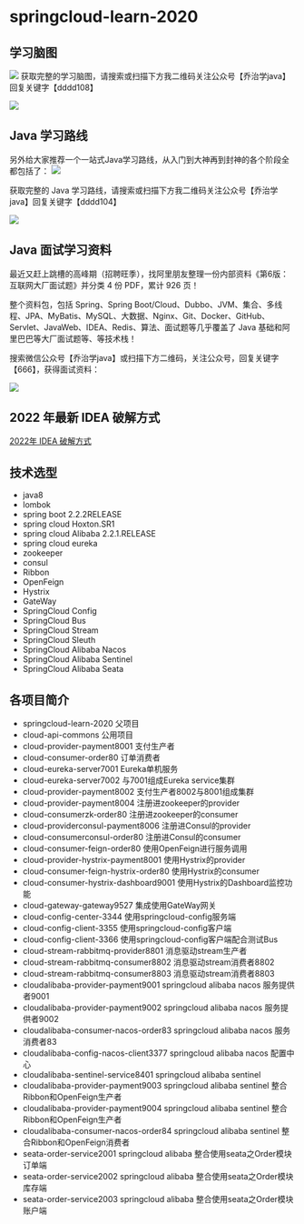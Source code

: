 # springcloud-learn-2020

## 学习脑图
![](https://gitee.com/dmg0020/draw-bed/raw/master/imgs/20220109174309.png)
获取完整的学习脑图，请搜索或扫描下方我二维码关注公众号【乔治学java】回复关键字【dddd108】

![](https://gitee.com/dmg0020/draw-bed/raw/master/imgs/乔治学java.jpg)

## Java 学习路线
另外给大家推荐一个一站式Java学习路线，从入门到大神再到封神的各个阶段全都包括了：
![](https://gitee.com/dmg0020/draw-bed/raw/master/imgs/20220109180613.png)

获取完整的 Java 学习路线，请搜索或扫描下方我二维码关注公众号【乔治学java】回复关键字【dddd104】

![](https://gitee.com/dmg0020/draw-bed/raw/master/imgs/乔治学java.jpg)

## Java 面试学习资料
最近又赶上跳槽的高峰期（招聘旺季），找阿里朋友整理一份内部资料《第6版：互联网大厂面试题》并分类 4 份 PDF，累计 926 页！

整个资料包，包括 Spring、Spring Boot/Cloud、Dubbo、JVM、集合、多线程、JPA、MyBatis、MySQL、大数据、Nginx、Git、Docker、GitHub、Servlet、JavaWeb、IDEA、Redis、算法、面试题等几乎覆盖了 Java 基础和阿里巴巴等大厂面试题等、等技术栈！

搜索微信公众号【乔治学java】或扫描下方二维码，关注公众号，回复关键字【666】，获得面试资料：</br>

![](https://gitee.com/dmg0020/draw-bed/raw/master/imgs/20220109181242.png)
## 2022 年最新 IDEA 破解方式

[2022年 IDEA 破解方式](http://www.itmind.net/11082.html)

## 技术选型
- java8
- lombok
- spring boot 2.2.2RELEASE
- spring cloud Hoxton.SR1
- spring cloud Alibaba 2.2.1.RELEASE
- spring cloud eureka
- zookeeper
- consul
- Ribbon
- OpenFeign
- Hystrix
- GateWay
- SpringCloud Config
- SpringCloud Bus
- SpringCloud Stream
- SpringCloud Sleuth
- SpringCloud Alibaba Nacos
- SpringCloud Alibaba Sentinel
- SpringCloud Alibaba Seata


## 各项目简介
- springcloud-learn-2020 父项目
- cloud-api-commons 公用项目
- cloud-provider-payment8001 支付生产者
- cloud-consumer-order80 订单消费者
- cloud-eureka-server7001 Eureka单机服务
- cloud-eureka-server7002 与7001组成Eureka service集群
- cloud-provider-payment8002 支付生产者8002与8001组成集群
- cloud-provider-payment8004 注册进zookeeper的provider
- cloud-consumerzk-order80 注册进zookeeper的consumer
- cloud-providerconsul-payment8006 注册进Consul的provider
- cloud-consumerconsul-order80 注册进Consul的consumer
- cloud-consumer-feign-order80 使用OpenFeign进行服务调用
- cloud-provider-hystrix-payment8001 使用Hystrix的provider
- cloud-consumer-feign-hystrix-order80 使用Hystrix的consumer
- cloud-consumer-hystrix-dashboard9001 使用Hystrix的Dashboard监控功能
- cloud-gateway-gateway9527 集成使用GateWay网关
- cloud-config-center-3344 使用springcloud-config服务端
- cloud-config-client-3355 使用springcloud-config客户端
- cloud-config-client-3366 使用springcloud-config客户端配合测试Bus
- cloud-stream-rabbitmq-provider8801 消息驱动stream生产者
- cloud-stream-rabbitmq-consumer8802 消息驱动stream消费者8802
- cloud-stream-rabbitmq-consumer8803 消息驱动stream消费者8803
- cloudalibaba-provider-payment9001 springcloud alibaba nacos 服务提供者9001
- cloudalibaba-provider-payment9002 springcloud alibaba nacos 服务提供者9002
- cloudalibaba-consumer-nacos-order83 springcloud alibaba nacos 服务消费者83
- cloudalibaba-config-nacos-client3377 springcloud alibaba nacos 配置中心
- cloudalibaba-sentinel-service8401 springcloud alibaba sentinel
- cloudalibaba-provider-payment9003 springcloud alibaba sentinel 整合Ribbon和OpenFeign生产者
- cloudalibaba-provider-payment9004 springcloud alibaba sentinel 整合Ribbon和OpenFeign生产者
- cloudalibaba-consumer-nacos-order84 springcloud alibaba sentinel 整合Ribbon和OpenFeign消费者
- seata-order-service2001 springcloud alibaba 整合使用seata之Order模块订单端
- seata-order-service2002 springcloud alibaba 整合使用seata之Order模块库存端
- seata-order-service2003 springcloud alibaba 整合使用seata之Order模块账户端
